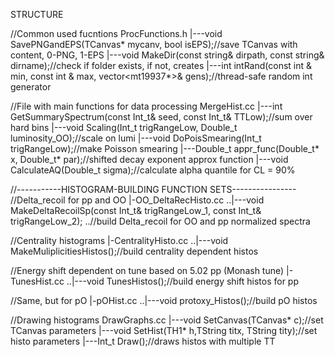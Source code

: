 STRUCTURE

//Common used fucntions
ProcFunctions.h
|---void SavePNGandEPS(TCanvas* mycanv, bool isEPS);//save TCanvas with content, 0-PNG, 1-EPS
|---void MakeDir(const string& dirpath, const string& dirname);//check if folder exists, if not, creates
|---int intRand(const int & min, const int & max, vector<mt19937*>& gens);//thread-safe random int generator

//File with main functions for data processing
MergeHist.cc
|---int GetSummarySpectrum(const Int_t& seed, const Int_t& TTLow);//sum over hard bins
|---void Scaling(Int_t trigRangeLow, Double_t luminosity_OO);//scale on lumi
|---void DoPoisSmearing(Int_t trigRangeLow);//make Poisson smearing
|---Double_t appr_func(Double_t* x, Double_t* par);//shifted decay exponent approx function
|---void CalculateAQ(Double_t sigma);//calculate alpha quantile for CL = 90%

//-----------HISTOGRAM-BUILDING FUNCTION SETS----------------
//Delta_recoil for pp and OO
|-OO_DeltaRecHisto.cc
..|---void MakeDeltaRecoilSp(const Int_t& trigRangeLow_1, const Int_t& trigRangeLow_2);
..//build Delta_recoil for OO and pp normalized spectra

//Centrality histograms
|-CentralityHisto.cc
..|---void MakeMuliplicitiesHistos();//build centrality dependent histos

//Energy shift dependent on tune based on 5.02 pp (Monash tune)
|-TunesHist.cc
..|---void TunesHistos();//build energy shift histos for pp

//Same, but for pO
|-pOHist.cc
..|---void protoxy_Histos();//build pO histos

//Drawing histograms
DrawGraphs.cc
|---void SetCanvas(TCanvas* c);//set TCanvas parameters
|---void SetHist(TH1* h,TString titx, TString tity);//set histo parameters
|---Int_t Draw();//draws histos with multiple TT
